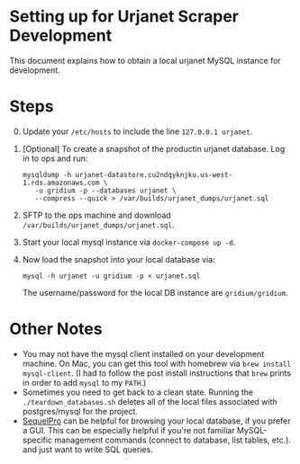 # Setting up for Urjanet Scraper Development

This document explains how to obtain a local urjanet MySQL instance for development.

# Steps

0. Update your `/etc/hosts` to include the line `127.0.0.1 urjanet`.

1. [Optional] To create a snapshot of the productin urjanet database. Log in to ops and run:
    ```
    mysqldump -h urjanet-datastore.cu2ndqyknjku.us-west-1.rds.amazonaws.com \
       -u gridium -p --databases urjanet \
       --compress --quick > /var/builds/urjanet_dumps/urjanet.sql    
    ```    
2. SFTP to the ops machine and download `/var/builds/urjanet_dumps/urjanet.sql`.
3. Start your local mysql instance via `docker-compose up -d`.
4. Now load the snapshot into your local database via:
    ```
    mysql -h urjanet -u gridium -p < urjanet.sql 
    ```
    The username/password for the local DB instance are `gridium/gridium`.
     
# Other Notes
- You may not have the mysql client installed on your development machine. On Mac, you can get this tool with homebrew
 via `brew install mysql-client`. (I had to follow the post install instructions that `brew` prints in order to add
  `mysql` to my `PATH`.)
- Sometimes you need to get back to a clean state. Running the `./teardown_databases.sh` 
deletes all of the local files associated with postgres/mysql for the project.
- [SequelPro](https://www.sequelpro.com/) can be helpful for browsing your local database, if you prefer a GUI. 
This can be especially helpful if you're not familiar MySQL-specific management commands (connect to database, list
 tables, etc.). and just want to write SQL queries.
